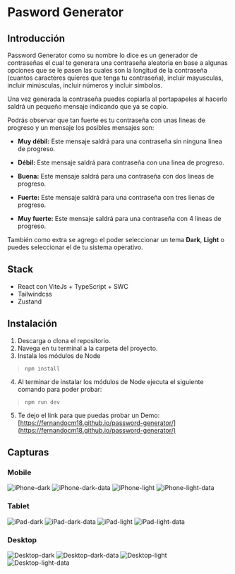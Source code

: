 # Pasword Generator


## Introducción

Password Generator como su nombre lo dice es un generador de contraseñas el cual te generara una contraseña aleatoria en base a algunas opciones que se le pasen las cuales son la longitud de la contraseña (cuantos caracteres quieres que tenga tu contraseña), incluir mayusculas, incluir minúsculas, incluir números y incluir símbolos.

Una vez generada la contraseña puedes copiarla al portapapeles al hacerlo saldrá un pequeño mensaje indicando que ya se copio.

Podrás observar que tan fuerte es tu contraseña con unas lineas de progreso y un mensaje los posibles mensajes son: 

- **Muy débil:** Este mensaje saldrá para una contraseña sin ninguna linea de progreso. 

- **Débil:** Este mensaje saldrá para contraseña con una linea de progreso.

- **Buena:** Este mensaje saldrá para una contraseña con dos lineas de progreso.

- **Fuerte:** Este mensaje saldrá para una contraseña con tres lienas de progreso.

- **Muy fuerte:** Este mensaje saldrá para una contraseña con 4 lineas de progreso.

También como extra se agrego el poder seleccionar un tema **Dark**, **Light** o puedes seleccionar el de tu sistema operativo.

## Stack
- React con ViteJs + TypeScript + SWC
- Tailwindcss
- Zustand

## Instalación

1. Descarga o clona el repositorio.
2. Navega en tu terminal a la carpeta del proyecto.
3. Instala los módulos de Node

>``` 
>npm install
>```

4. Al terminar de instalar los módulos de Node ejecuta el siguiente comando para poder probar:

>```
>npm run dev
>```

5. Te dejo el link para que puedas probar un Demo: [https://fernandocm18.github.io/password-generator/](https://fernandocm18.github.io/password-generator/)

## Capturas
### Mobile
![iPhone-dark](/src/assets/screenshot/iPhone-dark.jpeg)
![iPhone-dark-data](/src/assets/screenshot/iPhone-dark-data.jpeg)
![iPhone-light](/src/assets/screenshot/iPhone-light.jpeg)
![iPhone-light-data](/src/assets/screenshot/iPhone-light-data.jpeg)

### Tablet
![iPad-dark](/src/assets/screenshot/iPad-dark.jpeg)
![iPad-dark-data](/src/assets/screenshot/iPad-dark-data.jpeg)
![iPad-light](/src/assets/screenshot/iPad-light.jpeg)
![iPad-light-data](/src/assets/screenshot/iPad-light-data.jpeg)

### Desktop
![Desktop-dark](/src/assets/screenshot/Desktop-dark.jpeg)
![Desktop-dark-data](/src/assets/screenshot/Desktop-dark-data.jpeg)
![Desktop-light](/src/assets/screenshot/Desktop-light.jpeg)
![Desktop-light-data](/src/assets/screenshot/Desktop-light-data.jpeg)

